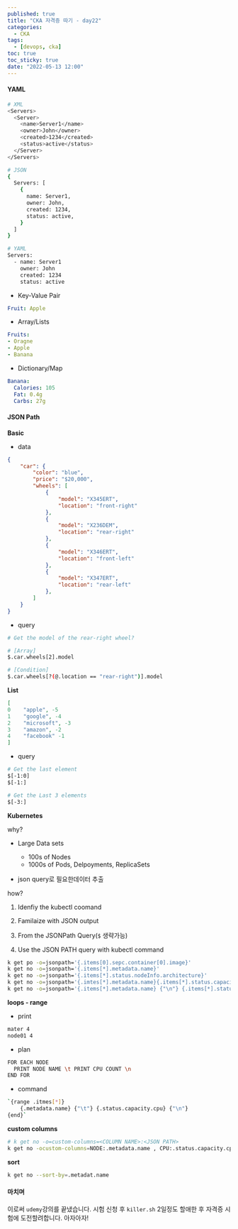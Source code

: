 ```yaml
---
published: true
title: "CKA 자격증 따기 - day22"
categories:
  - CKA
tags:
  - [devops, cka]
toc: true
toc_sticky: true
date: "2022-05-13 12:00"
---
```


#### YAML

```bash
# XML
<Servers>
  <Server>
    <name>Server1</name>
    <owner>John</owner>
    <created>1234</created>
    <status>active</status>
  </Server>
</Servers>

# JSON
{
  Servers: [
    {
      name: Server1,
      owner: John,
      created: 1234,
      status: active,
    }
  ]
}

# YAML
Servers:
  - name: Server1
    owner: John
    created: 1234
    status: active
```

* Key-Value Pair

```yaml
Fruit: Apple
```

* Array/Lists

```yaml
Fruits:
- Oragne
- Apple
- Banana
```

* Dictionary/Map

```yaml
Banana:
  Calories: 105
  Fat: 0.4g
  Carbs: 27g 
```

#### JSON Path

**Basic**

* data

```json
{
    "car": {
        "color": "blue",
        "price": "$20,000",
        "wheels": [
            {
                "model": "X345ERT",
                "location": "front-right"
            },
            {
                "model": "X236DEM",
                "location": "rear-right"
            },
            {
                "model": "X346ERT",
                "location": "front-left"
            },
            {
                "model": "X347ERT",
                "location": "rear-left"
            },
        ]
    }
}
```

* query

```bash
# Get the model of the rear-right wheel?

# [Array] 
$.car.wheels[2].model

# [Condition]
$.car.wheels[?(@.location == "rear-right")].model
```

**List**

```json
[
0    "apple", -5
1    "google", -4
2    "microsoft", -3
3    "amazon", -2
4    "facebook" -1 
]
```

* query

```bash
# Get the last element
$[-1:0]
$[-1:]

# Get the Last 3 elements
$[-3:]
```

**Kubernetes**

why? 

* Large Data sets
  * 100s of Nodes
  * 1000s of Pods, Delpoyments, ReplicaSets

* json query로 필요한데이터 추출

how?

1. Idenfiy the kubectl coomand
2. Familaize with JSON output
3. From the JSONPath Query(`$` 생략가능)

1. Use the JSON PATH query with kubectl command

```bash
k get po -o=jsonpath='{.items[0].sepc.container[0].image}'
k get no -o=jsonpath='{.items[*].metadata.name}'
k get no -o=jsonpath='{.items[*].status.nodeInfo.architecture}'
k get no -o=jsonpath='{.imtes[*].metadata.name}{.items[*].status.capacity.cpu}'
k get no -o=jsonpath='{.items[*].metadata.name} {"\n"} {.items[*].status.capacity.cpu}'
```

**loops - range**

* print

```bash
mater 4
node01 4
```

* plan

```bash
FOR EACH NODE
  PRINT NODE NAME \t PRINT CPU COUNT \n
END FOR
```

* command

```bash
`{range .itmes[*]}
	{.metadata.name} {"\t"} {.status.capacity.cpu} {"\n"}
{end}`
```

**custom columns**

```bash
# k get no -o=custom-columns=<COLUMN NAME>:<JSON PATH>
k get no -ocustom-columns=NODE:.metadata.name , CPU:.status.capacity.cpu
```

**sort**

```bash
k get no --sort-by=.metadat.name
```

#### 마치며

이로써 `udemy`강의를 끝냈습니다. 시험 신청 후 `killer.sh` 2일정도 할애한 후 자격증 시험에 도전할려합니다. 아자아자!
